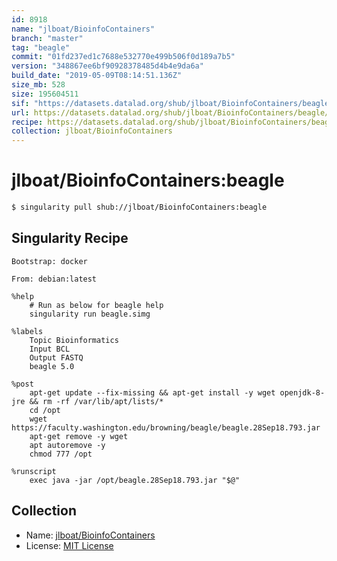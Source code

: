 ```yaml
---
id: 8918
name: "jlboat/BioinfoContainers"
branch: "master"
tag: "beagle"
commit: "01fd237ed1c7688e532770e499b506f0d189a7b5"
version: "348867ee6bf90928378485d4b4e9da6a"
build_date: "2019-05-09T08:14:51.136Z"
size_mb: 528
size: 195604511
sif: "https://datasets.datalad.org/shub/jlboat/BioinfoContainers/beagle/2019-05-09-01fd237e-348867ee/348867ee6bf90928378485d4b4e9da6a.simg"
url: https://datasets.datalad.org/shub/jlboat/BioinfoContainers/beagle/2019-05-09-01fd237e-348867ee/
recipe: https://datasets.datalad.org/shub/jlboat/BioinfoContainers/beagle/2019-05-09-01fd237e-348867ee/Singularity
collection: jlboat/BioinfoContainers
---
```


# jlboat/BioinfoContainers:beagle

```bash
$ singularity pull shub://jlboat/BioinfoContainers:beagle
```

## Singularity Recipe

```singularity
Bootstrap: docker

From: debian:latest

%help
    # Run as below for beagle help
    singularity run beagle.simg 

%labels
    Topic Bioinformatics
    Input BCL
    Output FASTQ
    beagle 5.0

%post
    apt-get update --fix-missing && apt-get install -y wget openjdk-8-jre && rm -rf /var/lib/apt/lists/*
    cd /opt
    wget https://faculty.washington.edu/browning/beagle/beagle.28Sep18.793.jar
    apt-get remove -y wget
    apt autoremove -y
    chmod 777 /opt

%runscript
    exec java -jar /opt/beagle.28Sep18.793.jar "$@"
```

## Collection

 - Name: [jlboat/BioinfoContainers](https://github.com/jlboat/BioinfoContainers)
 - License: [MIT License](https://api.github.com/licenses/mit)

